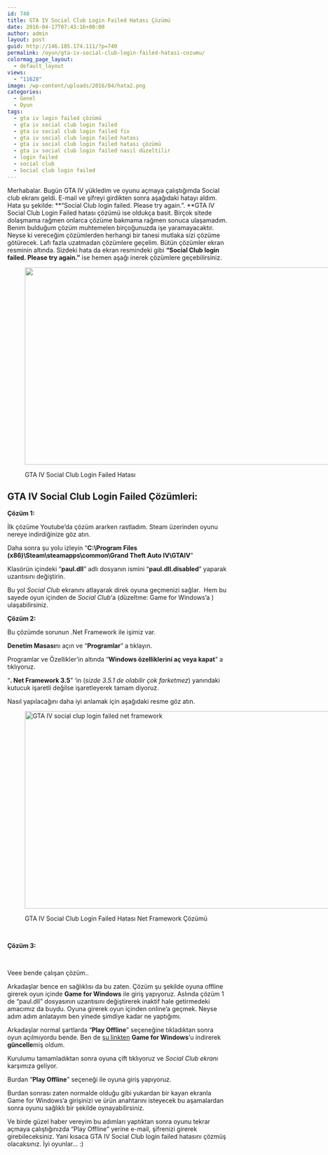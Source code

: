 ```yaml
---
id: 740
title: GTA IV Social Club Login Failed Hatası Çözümü
date: 2016-04-17T07:43:16+00:00
author: admin
layout: post
guid: http://146.185.174.111/?p=740
permalink: /oyun/gta-iv-social-club-login-failed-hatasi-cozumu/
colormag_page_layout:
  - default_layout
views:
  - "11628"
image: /wp-content/uploads/2016/04/hata2.png
categories:
  - Genel
  - Oyun
tags:
  - gta iv login failed çözümü
  - gta iv social club login failed
  - gta iv social club login failed fix
  - gta iv social club login failed hatası
  - gta iv social club login failed hatası çözümü
  - gta iv social club login failed nasıl düzeltilir
  - login failed
  - social club
  - Social club login failed
---
```

Merhabalar. Bugün GTA IV yükledim ve oyunu açmaya çalıştığımda Social club ekranı geldi. E-mail ve şifreyi girdikten sonra aşağıdaki hatayı aldım. Hata şu şekilde: **&#8220;Social Club login failed. Please try again.&#8221;. **GTA IV Social Club Login Failed hatası çözümü ise oldukça basit. Birçok sitede dolaşmama rağmen onlarca çözüme bakmama rağmen sonuca ulaşamadım. Benim bulduğum çözüm muhtemelen birçoğunuzda işe yaramayacaktır. Neyse ki vereceğim çözümlerden herhangi bir tanesi mutlaka sizi çözüme götürecek. Lafı fazla uzatmadan çözümlere geçelim. Bütün çözümler ekran resminin altında. Sizdeki hata da ekran resmindeki gibi **&#8220;Social Club login failed. Please try again.&#8221;** ise hemen aşağı inerek çözümlere geçebilirsiniz.<figure id="attachment_741" aria-describedby="caption-attachment-741" style="width: 800px" class="wp-caption aligncenter">

<a href="http://146.185.174.111/wp-content/uploads/2016/04/hata1.png" target="_blank" rel="attachment wp-att-741"><img class="wp-image-741 size-large" src="http://146.185.174.111/wp-content/uploads/2016/04/hata1-1024x576.png" alt="" width="800" height="450" srcset="http://localhost:8080/mysite/wp-content/uploads/2016/04/hata1-1024x576.png 1024w, http://localhost:8080/mysite/wp-content/uploads/2016/04/hata1-300x169.png 300w, http://localhost:8080/mysite/wp-content/uploads/2016/04/hata1-768x432.png 768w" sizes="(max-width: 800px) 100vw, 800px" /></a><figcaption id="caption-attachment-741" class="wp-caption-text">GTA IV Social Club Login Failed Hatası</figcaption></figure> 

## GTA IV Social Club Login Failed Çözümleri:

**Çözüm 1:**

İlk çözüme Youtube&#8217;da çözüm ararken rastladım. Steam üzerinden oyunu nereye indirdiğinize göz atın.

Daha sonra şu yolu izleyin &#8220;**C:\Program Files (x86)\Steam\steamapps\common\Grand Theft Auto IV\GTAIV**&#8221;

Klasörün içindeki &#8220;**paul.dll**&#8221; adlı dosyanın ismini &#8220;**paul.dll.disabled**&#8221; yaparak uzantısını değiştirin.

Bu yol _Social Club_ ekranını atlayarak direk oyuna geçmenizi sağlar.  Hem bu sayede oyun içinden de _Social Club_&#8216;a (düzeltme: Game for Windows&#8217;a ) ulaşabilirsiniz.  
  
**Çözüm 2:**

Bu çözümde sorunun .Net Framework ile işimiz var.

**Denetim Masası**nı açın ve &#8220;**Programlar**&#8221; a tıklayın.

Programlar ve Özellikler&#8217;in altında &#8220;**Windows özelliklerini aç veya kapat**&#8221; a tıklıyoruz.

&#8220;**. Net Framework 3.5**&#8221; &#8216;in (_sizde 3.5.1 de olabilir çok farketmez_) yanındaki kutucuk işaretli değilse işaretleyerek tamam diyoruz.

Nasıl yapılacağını daha iyi anlamak için aşağıdaki resme göz atın.<figure id="attachment_743" aria-describedby="caption-attachment-743" style="width: 800px" class="wp-caption aligncenter">

<a href="http://146.185.174.111/wp-content/uploads/2016/04/netfram.png" target="_blank" rel="attachment wp-att-743"><img class="wp-image-743 size-large" src="http://146.185.174.111/wp-content/uploads/2016/04/netfram-1024x576.png" alt="GTA IV social clup login failed net framework" width="800" height="450" srcset="http://localhost:8080/mysite/wp-content/uploads/2016/04/netfram-1024x576.png 1024w, http://localhost:8080/mysite/wp-content/uploads/2016/04/netfram-300x169.png 300w, http://localhost:8080/mysite/wp-content/uploads/2016/04/netfram-768x432.png 768w" sizes="(max-width: 800px) 100vw, 800px" /></a><figcaption id="caption-attachment-743" class="wp-caption-text">GTA IV Social Club Login Failed Hatası Net Framework Çözümü</figcaption></figure> 

&nbsp;

**Çözüm 3:**

&nbsp;

Veee bende çalışan çözüm..

Arkadaşlar bence en sağlıklısı da bu zaten. Çözüm şu şekilde oyuna offline girerek oyun içinde **Game for Windows** ile giriş yapıyoruz. Aslında çözüm 1 de &#8220;paul.dll&#8221; dosyasının uzantısını değiştirerek inaktif hale getirmedeki amacımız da buydu. Oyuna girerek oyun içinden online&#8217;a geçmek. Neyse adım adım anlatayım ben yinede şimdiye kadar ne yaptığımı.

Arkadaşlar normal şartlarda &#8220;**Play Offline**&#8221; seçeneğine tıkladıktan sonra oyun açılmıyordu bende. Ben de [şu linkten](http://www.xbox.com/en-gb/live/pc/DownloadClient) **Game for Windows**&#8216;u indirerek **güncelle**miş oldum.

Kurulumu tamamladıktan sonra oyuna çift tıklıyoruz ve _Social Club ekranı_ karşımıza geliyor.

Burdan &#8220;**Play Offline**&#8221; seçeneği ile oyuna giriş yapıyoruz.

Burdan sonrası zaten normalde olduğu gibi yukardan bir kayan ekranla Game for Windows&#8217;a girişinizi ve ürün anahtarını isteyecek bu aşamalardan sonra oyunu sağlıklı bir şekilde oynayabilirsiniz.

Ve birde güzel haber vereyim bu adımları yaptıktan sonra oyunu tekrar açmaya çalıştığınızda &#8220;Play Offline&#8221; yerine e-mail, şifrenizi girerek girebileceksiniz. Yani kısaca GTA IV Social Club login failed hatasını çözmüş olacaksınız. İyi oyunlar&#8230; :)